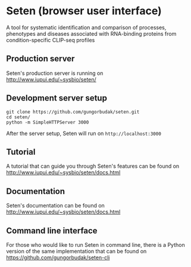 # Seten (browser user interface)

A tool for systematic identification and comparison of processes, phenotypes and diseases associated with RNA-binding proteins from condition-specific CLIP-seq profiles

## Production server

Seten's production server is running on http://www.iupui.edu/~sysbio/seten/

## Development server setup

    git clone https://github.com/gungorbudak/seten.git
    cd seten/
    python -m SimpleHTTPServer 3000

After the server setup, Seten will run on `http://localhost:3000`

## Tutorial

A tutorial that can guide you through Seten's features can be found on http://www.iupui.edu/~sysbio/seten/docs.html

## Documentation

Seten's documentation can be found on http://www.iupui.edu/~sysbio/seten/docs.html

## Command line interface

For those who would like to run Seten in command line, there is a Python version of the same implementation that can be found on https://github.com/gungorbudak/seten-cli
